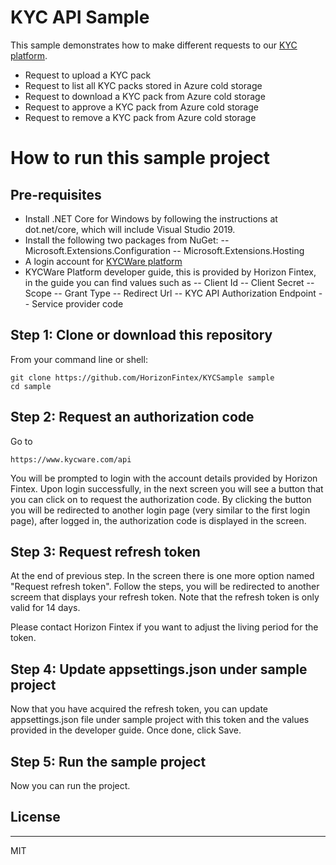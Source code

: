 # KYC API Sample

This sample demonstrates how to make different requests to our [KYC platform](https://www.kycware.com).

  - Request to upload a KYC pack
  - Request to list all KYC packs stored in Azure cold storage
  - Request to download a KYC pack from Azure cold storage
  - Request to approve a KYC pack from Azure cold storage
  - Request to remove a KYC pack from Azure cold storage

# How to run this sample project

## Pre-requisites

  - Install .NET Core for Windows by following the instructions at dot.net/core, which will include Visual Studio 2019.
  - Install the following two packages from NuGet:
  -- Microsoft.Extensions.Configuration
  -- Microsoft.Extensions.Hosting
  - A login account for [KYCWare platform](https://www.kycware.com)
  - KYCWare Platform developer guide, this is provided by Horizon Fintex, in the guide you can find values such as
  -- Client Id
  -- Client Secret
  -- Scope
  -- Grant Type
  -- Redirect Url
  -- KYC API Authorization Endpoint
  -- Service provider code

## Step 1: Clone or download this repository
From your command line or shell:
```
git clone https://github.com/HorizonFintex/KYCSample sample
cd sample
````

## Step 2: Request an authorization code
Go to 
```
https://www.kycware.com/api
```
You will be prompted to login with the account details provided by Horizon Fintex.
Upon login successfully, in the next screen you will see a button that you can click on to request the authorization code. By clicking the button you will be redirected to another login page (very similar to the first login page), after logged in, the authorization code is displayed in the screen. 
## Step 3: Request refresh token
At the end of previous step. In the screen there is one more option named "Request refresh token".
Follow the steps, you will be redirected to another screem that displays your refresh token.
Note that the refresh token is only valid for 14 days.

Please contact Horizon Fintex if you want to adjust the living period for the token.
## Step 4: Update appsettings.json under sample project
Now that you have acquired the refresh token, you can update appsettings.json file under sample project with this token and the values provided in the developer guide. Once done, click Save.

## Step 5: Run the sample project
Now you can run the project.


## License
----

MIT


